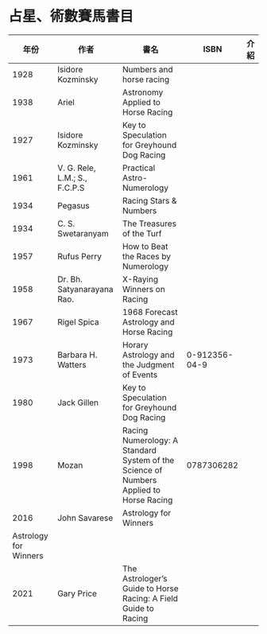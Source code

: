 # 占星、術數賽馬書目

| 年份          | 作者           | 書名                                           | ISBN      |   介紹      |
| ------------- | ------------- | --------------------------------------------- | ------------- |------------- |
| 1928     | 	Isidore Kozminsky     | Numbers and horse racing               |               |              |
| 1938     | Ariel          | Astronomy Applied to Horse Racing               |               |              |
| 1927     | Isidore Kozminsky         | Key to Speculation for Greyhound Dog Racing          |              |     |
| 1961     |  V. G. Rele, L.M.; S., F.C.P.S         | Practical Astro-Numerology          |      
| 1934     |  Pegasus         | Racing Stars & Numbers       |              |     ||     |
| 1934     | C. S. Swetaranyam         | The Treasures of the Turf       |              |     |
| 1957     | Rufus Perry    |  How to Beat the Races by Numerology      |              |     |
| 1958     | Dr. Bh. Satyanarayana Rao.      |   X-Raying Winners on Racing      |              |     |
| 1967     | Rigel Spica   |  1968 Forecast Astrology and Horse Racing     |              |     |
| 1973     | Barbara H. Watters          | Horary Astrology and the Judgment of Events          |   0-912356-04-9   |       |
| 1980     | Jack Gillen          | Key to Speculation for Greyhound Dog Racing          |              |     |
| 1998    | 	Mozan     | Racing Numerology: A Standard System of the Science of Numbers Applied to Horse Racing   | 0787306282        |   |
| 2016    | 	John Savarese     | Astrology for Winners
Astrology for Winners   |        |   |
| 2021     | Gary Price | The Astrologer’s Guide to Horse Racing: A Field Guide to Racing | | 


